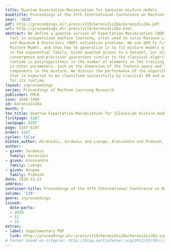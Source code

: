 ```yaml
---
title: Quantum Expectation-Maximization for Gaussian mixture models
booktitle: Proceedings of the 37th International Conference on Machine Learning
year: '2020'
pdf: http://proceedings.mlr.press/v119/kerenidis20a/kerenidis20a.pdf
url: http://proceedings.mlr.press/v119/kerenidis20a.html
abstract: We define a quantum version of Expectation-Maximization (QEM), a fundamental
  tool in unsupervised machine learning, often used to solve Maximum Likelihood (ML)
  and Maximum A Posteriori (MAP) estimation problems. We use QEM to fit a Gaussian
  Mixture Model, and show how to generalize it to fit mixture models with base distributions
  in the exponential family. Given quantum access to a dataset, our algorithm has
  convergence and precision guarantees similar to the classical algorithm, while the
  runtime is polylogarithmic in the number of elements in the training set and polynomial
  in other parameters, such as the dimension of the feature space and the number of
  components in the mixture. We discuss the performance of the algorithm on a dataset
  that is expected to be classified successfully by classical EM and provide guarantees
  for its runtime.
layout: inproceedings
series: Proceedings of Machine Learning Research
publisher: PMLR
issn: 2640-3498
id: kerenidis20a
month: 0
tex_title: Quantum Expectation-Maximization for {G}aussian mixture models
firstpage: 5187
lastpage: 5197
page: 5187-5197
order: 5187
cycles: false
bibtex_author: Kerenidis, Iordanis and Luongo, Alessandro and Prakash, Anupam
author:
- given: Iordanis
  family: Kerenidis
- given: Alessandro
  family: Luongo
- given: Anupam
  family: Prakash
date: 2020-11-21
address: 
container-title: Proceedings of the 37th International Conference on Machine Learning
volume: '119'
genre: inproceedings
issued:
  date-parts:
  - 2020
  - 11
  - 21
extras:
- label: Supplementary PDF
  link: http://proceedings.mlr.press/v119/kerenidis20a/kerenidis20a-supp.pdf
# Format based on citeproc: http://blog.martinfenner.org/2013/07/30/citeproc-yaml-for-bibliographies/
---
```

